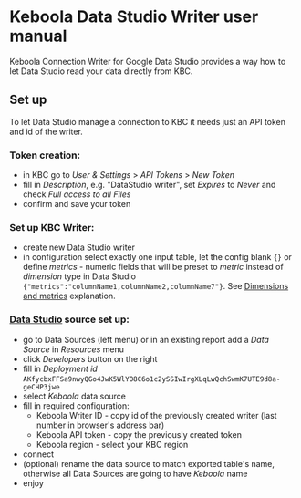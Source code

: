 # Keboola Data Studio Writer user manual

Keboola Connection Writer for Google Data Studio provides a way how to let Data Studio read your data directly from KBC.

## Set up

To let Data Studio manage a connection to KBC it needs just an API token and id of the writer.

### Token creation:
- in KBC go to _User & Settings_ > _API Tokens_ > _New Token_
- fill in _Description_, e.g. "DataStudio writer", set _Expires_ to _Never_ and check _Full access to all Files_
- confirm and save your token

### Set up KBC Writer:
- create new Data Studio writer
- in configuration select exactly one input table, let the config blank `{}` or define _metrics_ - numeric fields that will be preset to _metric_ instead of _dimension_ type in Data Studio `{"metrics":"columnName1,columnName2,columnName7"}`. See [Dimensions and metrics](https://support.google.com/analytics/answer/1033861) explanation.

### [Data Studio](https://datastudio.google.com) source set up:
- go to Data Sources (left menu) or in an existing report add a _Data Source_ in _Resources_ menu
- click _Developers_ button on the right
- fill in _Deployment id_ `AKfycbxFFSa9nwyQGo4JwK5WlYO8C6o1c2ySSIwIrgXLqLwQchSwmK7UTE9d8a-geCHP3jwe`
- select _Keboola_ data source
- fill in required configuration:
  - Keboola Writer ID - copy id of the previously created writer (last number in browser's address bar)
  - Keboola API token - copy the previously created token
  - Keboola region - select your KBC region
- connect
- (optional) rename the data source to match exported table's name, otherwise all Data Sources are going to have _Keboola_ name
- enjoy
